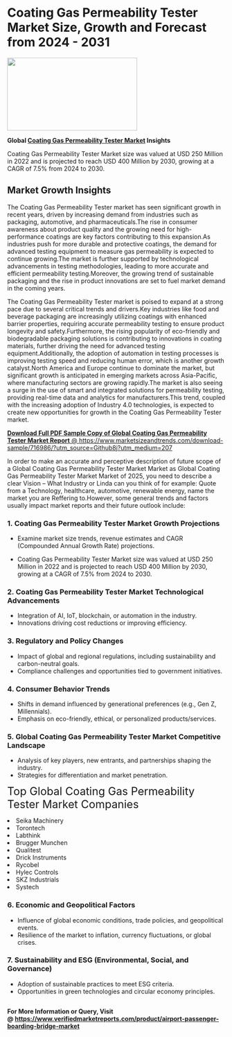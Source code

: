 <H1>Coating Gas Permeability Tester Market Size, Growth and Forecast from 2024 - 2031</H1><img class="aligncenter size-medium wp-image-584254" src="https://thirdeyenews.in/wp-content/uploads/2024/09/Global-Market-Research-300x168.jpeg" alt="" width="300" height="168" /><p><strong>Global&nbsp;<a href="https://www.marketsizeandtrends.com/download-sample/716986/?utm_source=Github8j?utm_medium=207">Coating Gas Permeability Tester Market</a> Insights</strong></p><p>Coating Gas Permeability Tester Market size was valued at USD 250 Million in 2022 and is projected to reach USD 400 Million by 2030, growing at a CAGR of 7.5% from 2024 to 2030.</p><p><h2>Market Growth Insights</h2> <p>The Coating Gas Permeability Tester market has seen significant growth in recent years, driven by increasing demand from industries such as packaging, automotive, and pharmaceuticals.The rise in consumer awareness about product quality and the growing need for high-performance coatings are key factors contributing to this expansion.As industries push for more durable and protective coatings, the demand for advanced testing equipment to measure gas permeability is expected to continue growing.The market is further supported by technological advancements in testing methodologies, leading to more accurate and efficient permeability testing.Moreover, the growing trend of sustainable packaging and the rise in product innovations are set to fuel market demand in the coming years.</p> <p><a href="#"></a></p> <p>The Coating Gas Permeability Tester market is poised to expand at a strong pace due to several critical trends and drivers.Key industries like food and beverage packaging are increasingly utilizing coatings with enhanced barrier properties, requiring accurate permeability testing to ensure product longevity and safety.Furthermore, the rising popularity of eco-friendly and biodegradable packaging solutions is contributing to innovations in coating materials, further driving the need for advanced testing equipment.Additionally, the adoption of automation in testing processes is improving testing speed and reducing human error, which is another growth catalyst.North America and Europe continue to dominate the market, but significant growth is anticipated in emerging markets across Asia-Pacific, where manufacturing sectors are growing rapidly.The market is also seeing a surge in the use of smart and integrated solutions for permeability testing, providing real-time data and analytics for manufacturers.This trend, coupled with the increasing adoption of Industry 4.0 technologies, is expected to create new opportunities for growth in the Coating Gas Permeability Tester market.<p><a href="#"></p><p><span class=""><strong>Download Full PDF Sample Copy of Global Coating Gas Permeability Tester Market Report</strong> @ <a href="https://www.marketsizeandtrends.com/download-sample/716986/?utm_source=Github8j?utm_medium=207" target="_blank">https://www.marketsizeandtrends.com/download-sample/716986/?utm_source=Github8j?utm_medium=207</a></span></p><p>In order to make an accurate and perceptive description of future scope of a Global&nbsp;Coating Gas Permeability Tester Market Market as Global&nbsp;Coating Gas Permeability Tester Market Market of 2025, you need to describe a clear Vision &ndash; What Industry or Linda can you think of for example: Quote from a Technology, healthcare, automotive, renewable energy, name the market you are Reffering to.However, some general trends and factors usually impact market reports and their future outlook include:</p><h3>1.&nbsp;<strong>Coating Gas Permeability Tester Market Growth Projections</strong></h3><ul><li>Examine market size trends, revenue estimates and CAGR (Compounded Annual Growth Rate) projections.</li><li><p>Coating Gas Permeability Tester Market size was valued at USD 250 Million in 2022 and is projected to reach USD 400 Million by 2030, growing at a CAGR of 7.5% from 2024 to 2030.</p></li></ul><h3>2.&nbsp;<strong>Coating Gas Permeability Tester Market Technological Advancements</strong></h3><ul><li>Integration of AI, IoT, blockchain, or automation in the industry.</li><li>Innovations driving cost reductions or improving efficiency.</li></ul><h3>3.&nbsp;<strong>Regulatory and Policy Changes</strong></h3><ul><li>Impact of global and regional regulations, including sustainability and carbon-neutral goals.</li><li>Compliance challenges and opportunities tied to government initiatives.</li></ul><h3>4.&nbsp;<strong>Consumer Behavior Trends</strong></h3><ul><li>Shifts in demand influenced by generational preferences (e.g., Gen Z, Millennials).</li><li>Emphasis on eco-friendly, ethical, or personalized products/services.</li></ul><h3>5.&nbsp;<strong>Global Coating Gas Permeability Tester Market Competitive Landscape</strong></h3><ul><li>Analysis of key players, new entrants, and partnerships shaping the industry.</li><li>Strategies for differentiation and market penetration.</li></ul><p data-pm-slice="1 1 []"><span style="color: inherit; font-family: inherit; font-size: 25px;">Top Global Coating Gas Permeability Tester Market Companies</span></p><div class="" data-test-id=""><p><li>Seika Machinery</li><li> Torontech</li><li> Labthink</li><li> Brugger Munchen</li><li> Qualitest</li><li> Drick Instruments</li><li> Rycobel</li><li> Hylec Controls</li><li> SKZ Industrials</li><li> Systech</li></p></div><h3>6.&nbsp;<strong>Economic and Geopolitical Factors</strong></h3><ul><li>Influence of global economic conditions, trade policies, and geopolitical events.</li><li>Resilience of the market to inflation, currency fluctuations, or global crises.</li></ul><h3>7.&nbsp;<strong>Sustainability and ESG (Environmental, Social, and Governance)</strong></h3><ul><li>Adoption of sustainable practices to meet ESG criteria.</li><li>Opportunities in green technologies and circular economy principles.</li></ul><h2><strong style="font-size: 14px;">For More Information or Query, Visit @&nbsp;</strong><a style="background-color: #ffffff; font-size: 14px;" href="https://www.marketsizeandtrends.com/report/coating-gas-permeability-tester-market/" target="_blank">https://www.verifiedmarketreports.com/product/airport-passenger-boarding-bridge-market</a></h2>